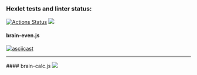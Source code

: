 ### Hexlet tests and linter status:
[![Actions Status](https://github.com/worldspawn-web/frontend-project-44/workflows/hexlet-check/badge.svg)](https://github.com/worldspawn-web/frontend-project-44/actions)
<a href="https://codeclimate.com/github/worldspawn-web/frontend-project-44/maintainability"><img src="https://api.codeclimate.com/v1/badges/f6b522f8ab651a2e209a/maintainability" /></a>
<br>
#### brain-even.js
[![asciicast](https://asciinema.org/a/0VvYLzafNY7uwgiwtSeKV3leN.svg)](https://asciinema.org/a/0VvYLzafNY7uwgiwtSeKV3leN)
<hr>
#### brain-calc.js
<a href="https://asciinema.org/a/9LGSqxI7ytzAL7kFEXpFh7tej" target="_blank"><img src="https://asciinema.org/a/9LGSqxI7ytzAL7kFEXpFh7tej.svg" /></a>
